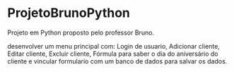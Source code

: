 # ProjetoBrunoPython
 Projeto em Python proposto pelo professor Bruno.

desenvolver um menu principal com: Login de usuario, Adicionar cliente, Editar cliente, Excluir cliente, Fórmula para saber o dia do aniversário do cliente e vincular formulario com um banco de dados para salvar os dados.
